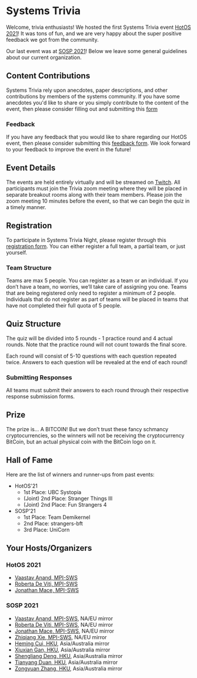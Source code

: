 # Systems Trivia

Welcome, trivia enthusiasts!
We hosted the first Systems Trivia event [HotOS 2021](https://sigops.org/s/conferences/hotos/2021/)!
It was tons of fun, and we are very happy about the super positive feedback we got from the community.

Our last event was at [SOSP 2021](sosp2021.mpi-sws.org/)!
Below we leave some general guidelines about our current organization. 

## Content Contributions

Systems Trivia rely upon anecdotes, paper descriptions, and other contributions by members of the systems community.
If you have some anecdotes you'd like to share or you simply contribute to the content of the event,
then please consider filling out and submitting this [form](https://forms.gle/GnKmemD7h3Y9wefFA)

### Feedback

If you have any feedback that you would like to share regarding our HotOS event, then please consider submitting
this [feedback form](https://forms.gle/ViNmjNCr7F6kEJM86). We look forward to your feedback to improve the event in the future!

## Event Details

The events are held entirely virtually and will be streamed on [Twitch](https://www.twitch.tv/vaastav05).
All participants must join the Trivia zoom meeting where they will be placed in separate breakout rooms along with their team members.
Please join the zoom meeting 10 minutes before the event, so that we can begin the quiz in a timely manner.

## Registration

To participate in Systems Trivia Night, please register through this [registration form](https://forms.gle/yNyEY3ai5wrMh8dZ8). You can either register a full team, a partial team, or just yourself.

### Team Structure

Teams are max 5 people. You can register as a team or an individual. If you don’t have a team, no worries, we’ll take care of assigning you one.
Teams that are being registered only need to register a minimum of 2 people. Individuals that do not register as part of teams will be placed
in teams that have not completed their full quota of 5 people.

## Quiz Structure

The quiz will be divided into 5 rounds - 1 practice round and 4 actual rounds. Note that the practice round will not count towards the final score.

Each round will consist of 5-10 questions with each question repeated twice. Answers to each question will be revealed at the end of each round!

### Submitting Responses

All teams must submit their answers to each round through their respective response submission forms. 

## Prize

The prize is... A BITCOIN! 
But we don’t trust these fancy schmancy cryptocurrencies, so the winners will not be receiving the cryptocurrency BitCoin, but an actual physical coin with the BitCoin logo on it.

## Hall of Fame

Here are the list of winners and runner-ups from past events:

+ HotOS'21
  + 1st Place: UBC Systopia
  + (Joint) 2nd Place: Stranger Things III
  + (Joint) 2nd Place: Fun Strangers 4
+ SOSP'21
  + 1st Place: Team Demikernel
  + 2nd Place: strangers-bft
  + 3rd Place: UniCorn   

## Your Hosts/Organizers

### HotOS 2021

+ [Vaastav Anand, MPI-SWS](http://vaastavanand.com/)
+ [Roberta De Viti, MPI-SWS](https://people.mpi-sws.org/~rdeviti)
+ [Jonathan Mace, MPI-SWS](https://people.mpi-sws.org/~jcmace)

### SOSP 2021

+ [Vaastav Anand, MPI-SWS](http://vaastavanand.com/), NA/EU mirror
+ [Roberta De Viti, MPI-SWS](https://people.mpi-sws.org/~rdeviti), NA/EU mirror
+ [Jonathan Mace, MPI-SWS](https://people.mpi-sws.org/~jcmace), NA/EU mirror
+ [Zhiqiang Xie, MPI-SWS](https://www.linkedin.com/in/xiezhq/), NA/EU mirror
+ [Heming Cui, HKU](https://i.cs.hku.hk/~heming/), Asia/Australia mirror
+ [Xiuxian Gan, HKU](https://guanxiux.github.io/selfie/), Asia/Australia mirror
+ [Shengliang Deng, HKU](https://shengliangd.github.io/), Asia/Australia mirror
+ [Tianyang Duan, HKU](), Asia/Australia mirror
+ [Zongyuan Zhang, HKU](), Asia/Australia mirror
